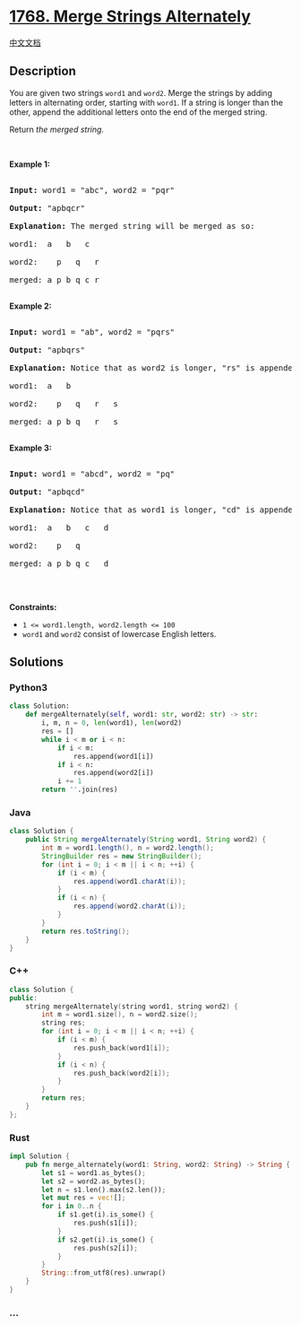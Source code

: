 # [1768. Merge Strings Alternately](https://leetcode.com/problems/merge-strings-alternately)

[中文文档](/solution/1700-1799/1768.Merge%20Strings%20Alternately/README.md)

## Description

<p>You are given two strings <code>word1</code> and <code>word2</code>. Merge the strings by adding letters in alternating order, starting with <code>word1</code>. If a string is longer than the other, append the additional letters onto the end of the merged string.</p>

<p>Return <em>the merged string.</em></p>

<p>&nbsp;</p>

<p><strong>Example 1:</strong></p>

<pre>

<strong>Input:</strong> word1 = &quot;abc&quot;, word2 = &quot;pqr&quot;

<strong>Output:</strong> &quot;apbqcr&quot;

<strong>Explanation:</strong>&nbsp;The merged string will be merged as so:

word1:  a   b   c

word2:    p   q   r

merged: a p b q c r

</pre>

<p><strong>Example 2:</strong></p>

<pre>

<strong>Input:</strong> word1 = &quot;ab&quot;, word2 = &quot;pqrs&quot;

<strong>Output:</strong> &quot;apbqrs&quot;

<strong>Explanation:</strong>&nbsp;Notice that as word2 is longer, &quot;rs&quot; is appended to the end.

word1:  a   b 

word2:    p   q   r   s

merged: a p b q   r   s

</pre>

<p><strong>Example 3:</strong></p>

<pre>

<strong>Input:</strong> word1 = &quot;abcd&quot;, word2 = &quot;pq&quot;

<strong>Output:</strong> &quot;apbqcd&quot;

<strong>Explanation:</strong>&nbsp;Notice that as word1 is longer, &quot;cd&quot; is appended to the end.

word1:  a   b   c   d

word2:    p   q 

merged: a p b q c   d

</pre>

<p>&nbsp;</p>

<p><strong>Constraints:</strong></p>

<ul>
    <li><code>1 &lt;= word1.length, word2.length &lt;= 100</code></li>
    <li><code>word1</code> and <code>word2</code> consist of lowercase English letters.</li>

</ul>

## Solutions

<!-- tabs:start -->

### **Python3**

```python
class Solution:
    def mergeAlternately(self, word1: str, word2: str) -> str:
        i, m, n = 0, len(word1), len(word2)
        res = []
        while i < m or i < n:
            if i < m:
                res.append(word1[i])
            if i < n:
                res.append(word2[i])
            i += 1
        return ''.join(res)
```

### **Java**

```java
class Solution {
    public String mergeAlternately(String word1, String word2) {
        int m = word1.length(), n = word2.length();
        StringBuilder res = new StringBuilder();
        for (int i = 0; i < m || i < n; ++i) {
            if (i < m) {
                res.append(word1.charAt(i));
            }
            if (i < n) {
                res.append(word2.charAt(i));
            }
        }
        return res.toString();
    }
}
```

### **C++**

```cpp
class Solution {
public:
    string mergeAlternately(string word1, string word2) {
        int m = word1.size(), n = word2.size();
        string res;
        for (int i = 0; i < m || i < n; ++i) {
            if (i < m) {
                res.push_back(word1[i]);
            }
            if (i < n) {
                res.push_back(word2[i]);
            }
        }
        return res;
    }
};
```

### **Rust**

```rust
impl Solution {
    pub fn merge_alternately(word1: String, word2: String) -> String {
        let s1 = word1.as_bytes();
        let s2 = word2.as_bytes();
        let n = s1.len().max(s2.len());
        let mut res = vec![];
        for i in 0..n {
            if s1.get(i).is_some() {
                res.push(s1[i]);
            }
            if s2.get(i).is_some() {
                res.push(s2[i]);
            }
        }
        String::from_utf8(res).unwrap()
    }
}
```

### **...**

```

```

<!-- tabs:end -->
